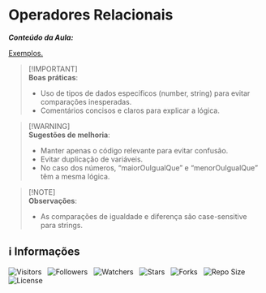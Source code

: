 <!-- Título -->
# Operadores Relacionais

***Conteúdo da Aula:***

[Exemplos.](main.ts)

> [!IMPORTANT]\
> **Boas práticas**:
>
> * Uso de tipos de dados específicos (number, string) para evitar comparações inesperadas.
> * Comentários concisos e claros para explicar a lógica.

> [!WARNING]\
> **Sugestões de melhoria**:
>
> * Manter apenas o código relevante para evitar confusão.
> * Evitar duplicação de variáveis.
> * No caso dos números, “maiorOuIgualQue” e “menorOuIgualQue” têm a mesma lógica.

> [!NOTE]\
> **Observações**:
>
> * As comparações de igualdade e diferença são case-sensitive para strings.

<!-- Informações -->
## &#8505; Informações

![Visitors](https://api.visitorbadge.io/api/visitors?path=Devsgeeknerd%2Fcla-ope-rel-ope-log-par-pro-ini-pro-bas&label=Visitantes&labelColor=%23700070&labelStyle=none&countColor=%23000fff&style=plastic&color=%23ffffff "Total de Visitantes")
&nbsp;
![Followers](https://img.shields.io/github/followers/Devsgeeknerd?style=p&label=Seguidores&labelColor=800080&color=000fff "Total de Seguidores")
&nbsp;
![Watchers](https://img.shields.io/github/watchers/Devsgeeknerd/cla-ope-rel-ope-log-par-pro-ini-pro-bas?style=p&label=Observadores&labelColor=800080&color=000fff "Total de Observadores")
&nbsp;
![Stars](https://img.shields.io/github/stars/Devsgeeknerd/cla-ope-rel-ope-log-par-pro-ini-pro-bas?style=p&label=Estrelas&labelColor=800080&color=000fff "Total de Estrelas")
&nbsp;
![Forks](https://img.shields.io/github/forks/Devsgeeknerd/cla-ope-rel-ope-log-par-pro-ini-pro-bas?style=p&label=Bifurcações&labelColor=800080&color=000fff "Total de Bifurcações")
&nbsp;
![Repo Size](https://img.shields.io/github/repo-size/Devsgeeknerd/cla-ope-rel-ope-log-par-pro-ini-pro-bas?style=p&label=Tamanho&labelColor=800080&color=000fff "Tamanho do Repositório")
&nbsp;
![License](https://img.shields.io/github/license/Devsgeeknerd/cla-ope-rel-ope-log-par-pro-ini-pro-bas?style=p&label=Licença&labelColor=800080&color=000fff "Licença do Repositório")
